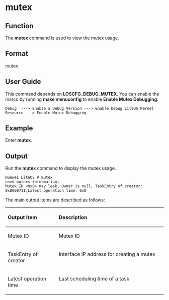 # mutex<a name="EN-US_TOPIC_0312409052"></a>

## Function<a name="en-us_topic_0175230521_section676257315176"></a>

The  **mutex**  command is used to view the mutex usage.

## Format<a name="en-us_topic_0175230521_section3096931815176"></a>

mutex

## User Guide<a name="en-us_topic_0175230521_section338301615176"></a>

This command depends on  **LOSCFG\_DEBUG\_MUTEX**. You can enable the marco by running  **make menuconfig**  to enable  **Enable Mutex Debugging**.

```
Debug  ---> Enable a Debug Version ---> Enable Debug LiteOS Kernel Resource ---> Enable Mutex Debugging
```

## Example<a name="en-us_topic_0175230521_section4315602815176"></a>

Enter  **mutex**.

## Output<a name="en-us_topic_0175230521_section1440763015176"></a>

Run the  **mutex**  command to display the mutex usage.

```
Huawei LiteOS # mutex
used mutexs information: 
Mutex ID <0x0> may leak, Owner is null, TaskEntry of creator: 0x8000711,Latest operation time: 0x0
```

The main output items are described as follows:

<a name="en-us_topic_0175230521_table19425104971413"></a>
<table><thead align="left"><tr id="en-us_topic_0175230521_row1642516498147"><th class="cellrowborder" valign="top" width="32.18%" id="mcps1.1.3.1.1"><p id="en-us_topic_0175230521_p1942554916149"><a name="en-us_topic_0175230521_p1942554916149"></a><a name="en-us_topic_0175230521_p1942554916149"></a>Output Item</p>
</th>
<th class="cellrowborder" valign="top" width="67.82000000000001%" id="mcps1.1.3.1.2"><p id="en-us_topic_0175230521_p7425164971412"><a name="en-us_topic_0175230521_p7425164971412"></a><a name="en-us_topic_0175230521_p7425164971412"></a>Description</p>
</th>
</tr>
</thead>
<tbody><tr id="en-us_topic_0175230521_row1342544911142"><td class="cellrowborder" valign="top" width="32.18%" headers="mcps1.1.3.1.1 "><p id="en-us_topic_0175230521_p1842514918146"><a name="en-us_topic_0175230521_p1842514918146"></a><a name="en-us_topic_0175230521_p1842514918146"></a>Mutex ID</p>
</td>
<td class="cellrowborder" valign="top" width="67.82000000000001%" headers="mcps1.1.3.1.2 "><p id="en-us_topic_0175230521_p194251949131420"><a name="en-us_topic_0175230521_p194251949131420"></a><a name="en-us_topic_0175230521_p194251949131420"></a>Mutex ID</p>
</td>
</tr>
<tr id="en-us_topic_0175230521_row11425749151413"><td class="cellrowborder" valign="top" width="32.18%" headers="mcps1.1.3.1.1 "><p id="en-us_topic_0175230521_p542514919149"><a name="en-us_topic_0175230521_p542514919149"></a><a name="en-us_topic_0175230521_p542514919149"></a>TaskEntry of creator</p>
</td>
<td class="cellrowborder" valign="top" width="67.82000000000001%" headers="mcps1.1.3.1.2 "><p id="en-us_topic_0175230521_p54252497145"><a name="en-us_topic_0175230521_p54252497145"></a><a name="en-us_topic_0175230521_p54252497145"></a>Interface IP address for creating a mutex</p>
</td>
</tr>
<tr id="en-us_topic_0175230521_row1242544961414"><td class="cellrowborder" valign="top" width="32.18%" headers="mcps1.1.3.1.1 "><p id="en-us_topic_0175230521_p1342584916141"><a name="en-us_topic_0175230521_p1342584916141"></a><a name="en-us_topic_0175230521_p1342584916141"></a>Latest operation time</p>
</td>
<td class="cellrowborder" valign="top" width="67.82000000000001%" headers="mcps1.1.3.1.2 "><p id="en-us_topic_0175230521_p8425349171413"><a name="en-us_topic_0175230521_p8425349171413"></a><a name="en-us_topic_0175230521_p8425349171413"></a>Last scheduling time of a task</p>
</td>
</tr>
</tbody>
</table>


